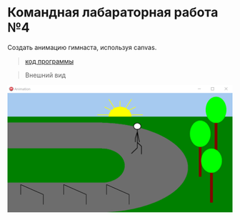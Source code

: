 # **Командная лабараторная работа №4**
Создать анимацию гимнаста, используя canvas.
>[код программы](https://github.com/protasenya02/laba4-2/blob/master/Laba5.pas)

>Внешний вид

![alt text](Screen.png)
